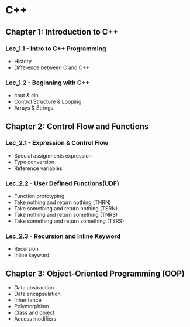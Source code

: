 # C++

## Chapter 1: Introduction to C++

### Lec_1.1 - Intro to C++ Programming
- History
- Difference between C and C++

### Lec_1.2 - Beginning with C++
- cout & cin
- Control Structure & Looping
- Arrays & Strings

## Chapter 2: Control Flow and Functions

### Lec_2.1 - Expression & Control Flow
- Special assignments expression
- Type conversion
- Reference variables

### Lec_2.2 - User Defined Functions(UDF)
- Function prototyping
- Take nothing and return nothing (TNRN)
- Take something and return nothing (TSRN)
- Take nothing and return something (TNRS)
- Take something and return something (TSRS)

### Lec_2.3 - Recursion and Inline Keyword
- Recursion
- Inline keyword

## Chapter 3: Object-Oriented Programming (OOP)

- Data abstraction
- Data encapsulation
- Inheritance
- Polymorphism
- Class and object
- Access modifiers
